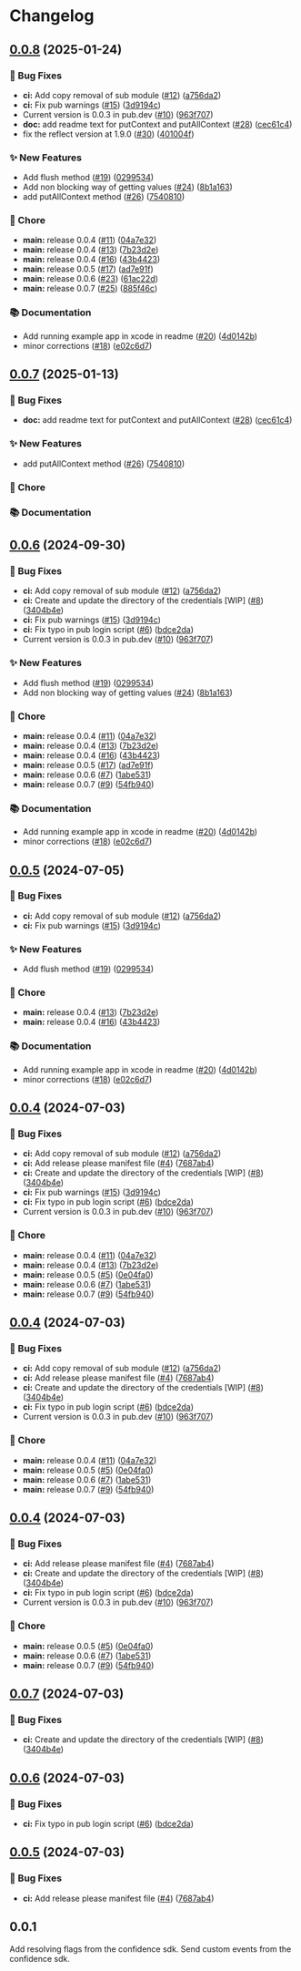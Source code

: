 # Changelog

## [0.0.8](https://github.com/spotify/confidence-sdk-flutter/compare/0.0.7...0.0.8) (2025-01-24)


### 🐛 Bug Fixes

* **ci:** Add copy removal of sub module ([#12](https://github.com/spotify/confidence-sdk-flutter/issues/12)) ([a756da2](https://github.com/spotify/confidence-sdk-flutter/commit/a756da2c5da4a85deb3f26d3813d50e7bda7a020))
* **ci:** Fix pub warnings ([#15](https://github.com/spotify/confidence-sdk-flutter/issues/15)) ([3d9194c](https://github.com/spotify/confidence-sdk-flutter/commit/3d9194c4d9f059d9803ad4f690b8bf6653600d40))
* Current version is 0.0.3 in pub.dev ([#10](https://github.com/spotify/confidence-sdk-flutter/issues/10)) ([963f707](https://github.com/spotify/confidence-sdk-flutter/commit/963f7077ef825284359f03bcea63c849de214083))
* **doc:** add readme text for putContext and putAllContext ([#28](https://github.com/spotify/confidence-sdk-flutter/issues/28)) ([cec61c4](https://github.com/spotify/confidence-sdk-flutter/commit/cec61c4a396e6c15a3494c0166735ebd5f13ae4f))
* fix the reflect version at 1.9.0 ([#30](https://github.com/spotify/confidence-sdk-flutter/issues/30)) ([401004f](https://github.com/spotify/confidence-sdk-flutter/commit/401004f0beaa4e1d09e3e57be6dd0f045bd0975a))


### ✨ New Features

* Add flush method ([#19](https://github.com/spotify/confidence-sdk-flutter/issues/19)) ([0299534](https://github.com/spotify/confidence-sdk-flutter/commit/02995341c06e0d5e2343857da6394511d6c26b88))
* Add non blocking way of getting values ([#24](https://github.com/spotify/confidence-sdk-flutter/issues/24)) ([8b1a163](https://github.com/spotify/confidence-sdk-flutter/commit/8b1a1639c4a66ed2dd33854ff61638f693484df5))
* add putAllContext method ([#26](https://github.com/spotify/confidence-sdk-flutter/issues/26)) ([7540810](https://github.com/spotify/confidence-sdk-flutter/commit/7540810ee5bfeb5284544e6f3313f87eccd52393))


### 🧹 Chore

* **main:** release 0.0.4 ([#11](https://github.com/spotify/confidence-sdk-flutter/issues/11)) ([04a7e32](https://github.com/spotify/confidence-sdk-flutter/commit/04a7e328101165ffd4cee04ffe20853d3db4865a))
* **main:** release 0.0.4 ([#13](https://github.com/spotify/confidence-sdk-flutter/issues/13)) ([7b23d2e](https://github.com/spotify/confidence-sdk-flutter/commit/7b23d2e8f1008322e3e3ba4b54118ed063aaf37d))
* **main:** release 0.0.4 ([#16](https://github.com/spotify/confidence-sdk-flutter/issues/16)) ([43b4423](https://github.com/spotify/confidence-sdk-flutter/commit/43b4423e88aeb7869c50b2ef3e6155958475004c))
* **main:** release 0.0.5 ([#17](https://github.com/spotify/confidence-sdk-flutter/issues/17)) ([ad7e91f](https://github.com/spotify/confidence-sdk-flutter/commit/ad7e91f4bbbd55666caca8d0870828ebe6aca986))
* **main:** release 0.0.6 ([#23](https://github.com/spotify/confidence-sdk-flutter/issues/23)) ([61ac22d](https://github.com/spotify/confidence-sdk-flutter/commit/61ac22deee5fcb27b5a445d04dd81bab1147025d))
* **main:** release 0.0.7 ([#25](https://github.com/spotify/confidence-sdk-flutter/issues/25)) ([885f46c](https://github.com/spotify/confidence-sdk-flutter/commit/885f46ccf7238da0ab764a63eb76126e680a6f15))


### 📚 Documentation

* Add running example app in xcode in readme ([#20](https://github.com/spotify/confidence-sdk-flutter/issues/20)) ([4d0142b](https://github.com/spotify/confidence-sdk-flutter/commit/4d0142b45e58a1f5bb5ae9771a1a40615916ab66))
* minor corrections ([#18](https://github.com/spotify/confidence-sdk-flutter/issues/18)) ([e02c6d7](https://github.com/spotify/confidence-sdk-flutter/commit/e02c6d720d7c5bf6ece0bfcf39b7f5965aa7acde))

## [0.0.7](https://github.com/spotify/confidence-sdk-flutter/compare/0.0.6...0.0.7) (2025-01-13)


### 🐛 Bug Fixes

* **doc:** add readme text for putContext and putAllContext ([#28](https://github.com/spotify/confidence-sdk-flutter/issues/28)) ([cec61c4](https://github.com/spotify/confidence-sdk-flutter/commit/cec61c4a396e6c15a3494c0166735ebd5f13ae4f))


### ✨ New Features

* add putAllContext method ([#26](https://github.com/spotify/confidence-sdk-flutter/issues/26)) ([7540810](https://github.com/spotify/confidence-sdk-flutter/commit/7540810ee5bfeb5284544e6f3313f87eccd52393))


### 🧹 Chore



### 📚 Documentation


## [0.0.6](https://github.com/spotify/confidence-sdk-flutter/compare/0.0.5...0.0.6) (2024-09-30)


### 🐛 Bug Fixes

* **ci:** Add copy removal of sub module ([#12](https://github.com/spotify/confidence-sdk-flutter/issues/12)) ([a756da2](https://github.com/spotify/confidence-sdk-flutter/commit/a756da2c5da4a85deb3f26d3813d50e7bda7a020))
* **ci:** Create and update the directory of the credentials [WIP]  ([#8](https://github.com/spotify/confidence-sdk-flutter/issues/8)) ([3404b4e](https://github.com/spotify/confidence-sdk-flutter/commit/3404b4e8658ba3d6726ca2b6e1cea9389723dbea))
* **ci:** Fix pub warnings ([#15](https://github.com/spotify/confidence-sdk-flutter/issues/15)) ([3d9194c](https://github.com/spotify/confidence-sdk-flutter/commit/3d9194c4d9f059d9803ad4f690b8bf6653600d40))
* **ci:** Fix typo in pub login script ([#6](https://github.com/spotify/confidence-sdk-flutter/issues/6)) ([bdce2da](https://github.com/spotify/confidence-sdk-flutter/commit/bdce2da75b7bb2c21a68a09e012d43184709416f))
* Current version is 0.0.3 in pub.dev ([#10](https://github.com/spotify/confidence-sdk-flutter/issues/10)) ([963f707](https://github.com/spotify/confidence-sdk-flutter/commit/963f7077ef825284359f03bcea63c849de214083))


### ✨ New Features

* Add flush method ([#19](https://github.com/spotify/confidence-sdk-flutter/issues/19)) ([0299534](https://github.com/spotify/confidence-sdk-flutter/commit/02995341c06e0d5e2343857da6394511d6c26b88))
* Add non blocking way of getting values ([#24](https://github.com/spotify/confidence-sdk-flutter/issues/24)) ([8b1a163](https://github.com/spotify/confidence-sdk-flutter/commit/8b1a1639c4a66ed2dd33854ff61638f693484df5))


### 🧹 Chore

* **main:** release 0.0.4 ([#11](https://github.com/spotify/confidence-sdk-flutter/issues/11)) ([04a7e32](https://github.com/spotify/confidence-sdk-flutter/commit/04a7e328101165ffd4cee04ffe20853d3db4865a))
* **main:** release 0.0.4 ([#13](https://github.com/spotify/confidence-sdk-flutter/issues/13)) ([7b23d2e](https://github.com/spotify/confidence-sdk-flutter/commit/7b23d2e8f1008322e3e3ba4b54118ed063aaf37d))
* **main:** release 0.0.4 ([#16](https://github.com/spotify/confidence-sdk-flutter/issues/16)) ([43b4423](https://github.com/spotify/confidence-sdk-flutter/commit/43b4423e88aeb7869c50b2ef3e6155958475004c))
* **main:** release 0.0.5 ([#17](https://github.com/spotify/confidence-sdk-flutter/issues/17)) ([ad7e91f](https://github.com/spotify/confidence-sdk-flutter/commit/ad7e91f4bbbd55666caca8d0870828ebe6aca986))
* **main:** release 0.0.6 ([#7](https://github.com/spotify/confidence-sdk-flutter/issues/7)) ([1abe531](https://github.com/spotify/confidence-sdk-flutter/commit/1abe53137d7d0f12951d657f7263b53e1ce54801))
* **main:** release 0.0.7 ([#9](https://github.com/spotify/confidence-sdk-flutter/issues/9)) ([54fb940](https://github.com/spotify/confidence-sdk-flutter/commit/54fb9406e0f418b70a876f8b4df5e6217fbc499b))


### 📚 Documentation

* Add running example app in xcode in readme ([#20](https://github.com/spotify/confidence-sdk-flutter/issues/20)) ([4d0142b](https://github.com/spotify/confidence-sdk-flutter/commit/4d0142b45e58a1f5bb5ae9771a1a40615916ab66))
* minor corrections ([#18](https://github.com/spotify/confidence-sdk-flutter/issues/18)) ([e02c6d7](https://github.com/spotify/confidence-sdk-flutter/commit/e02c6d720d7c5bf6ece0bfcf39b7f5965aa7acde))

## [0.0.5](https://github.com/spotify/confidence-sdk-flutter/compare/0.0.4...0.0.5) (2024-07-05)


### 🐛 Bug Fixes

* **ci:** Add copy removal of sub module ([#12](https://github.com/spotify/confidence-sdk-flutter/issues/12)) ([a756da2](https://github.com/spotify/confidence-sdk-flutter/commit/a756da2c5da4a85deb3f26d3813d50e7bda7a020))
* **ci:** Fix pub warnings ([#15](https://github.com/spotify/confidence-sdk-flutter/issues/15)) ([3d9194c](https://github.com/spotify/confidence-sdk-flutter/commit/3d9194c4d9f059d9803ad4f690b8bf6653600d40))


### ✨ New Features

* Add flush method ([#19](https://github.com/spotify/confidence-sdk-flutter/issues/19)) ([0299534](https://github.com/spotify/confidence-sdk-flutter/commit/02995341c06e0d5e2343857da6394511d6c26b88))


### 🧹 Chore

* **main:** release 0.0.4 ([#13](https://github.com/spotify/confidence-sdk-flutter/issues/13)) ([7b23d2e](https://github.com/spotify/confidence-sdk-flutter/commit/7b23d2e8f1008322e3e3ba4b54118ed063aaf37d))
* **main:** release 0.0.4 ([#16](https://github.com/spotify/confidence-sdk-flutter/issues/16)) ([43b4423](https://github.com/spotify/confidence-sdk-flutter/commit/43b4423e88aeb7869c50b2ef3e6155958475004c))


### 📚 Documentation

* Add running example app in xcode in readme ([#20](https://github.com/spotify/confidence-sdk-flutter/issues/20)) ([4d0142b](https://github.com/spotify/confidence-sdk-flutter/commit/4d0142b45e58a1f5bb5ae9771a1a40615916ab66))
* minor corrections ([#18](https://github.com/spotify/confidence-sdk-flutter/issues/18)) ([e02c6d7](https://github.com/spotify/confidence-sdk-flutter/commit/e02c6d720d7c5bf6ece0bfcf39b7f5965aa7acde))

## [0.0.4](https://github.com/spotify/confidence-sdk-flutter/compare/v0.0.3...0.0.4) (2024-07-03)


### 🐛 Bug Fixes

* **ci:** Add copy removal of sub module ([#12](https://github.com/spotify/confidence-sdk-flutter/issues/12)) ([a756da2](https://github.com/spotify/confidence-sdk-flutter/commit/a756da2c5da4a85deb3f26d3813d50e7bda7a020))
* **ci:** Add release please manifest file ([#4](https://github.com/spotify/confidence-sdk-flutter/issues/4)) ([7687ab4](https://github.com/spotify/confidence-sdk-flutter/commit/7687ab4da3151fc70d21beec495762085408a47e))
* **ci:** Create and update the directory of the credentials [WIP]  ([#8](https://github.com/spotify/confidence-sdk-flutter/issues/8)) ([3404b4e](https://github.com/spotify/confidence-sdk-flutter/commit/3404b4e8658ba3d6726ca2b6e1cea9389723dbea))
* **ci:** Fix pub warnings ([#15](https://github.com/spotify/confidence-sdk-flutter/issues/15)) ([3d9194c](https://github.com/spotify/confidence-sdk-flutter/commit/3d9194c4d9f059d9803ad4f690b8bf6653600d40))
* **ci:** Fix typo in pub login script ([#6](https://github.com/spotify/confidence-sdk-flutter/issues/6)) ([bdce2da](https://github.com/spotify/confidence-sdk-flutter/commit/bdce2da75b7bb2c21a68a09e012d43184709416f))
* Current version is 0.0.3 in pub.dev ([#10](https://github.com/spotify/confidence-sdk-flutter/issues/10)) ([963f707](https://github.com/spotify/confidence-sdk-flutter/commit/963f7077ef825284359f03bcea63c849de214083))


### 🧹 Chore

* **main:** release 0.0.4 ([#11](https://github.com/spotify/confidence-sdk-flutter/issues/11)) ([04a7e32](https://github.com/spotify/confidence-sdk-flutter/commit/04a7e328101165ffd4cee04ffe20853d3db4865a))
* **main:** release 0.0.4 ([#13](https://github.com/spotify/confidence-sdk-flutter/issues/13)) ([7b23d2e](https://github.com/spotify/confidence-sdk-flutter/commit/7b23d2e8f1008322e3e3ba4b54118ed063aaf37d))
* **main:** release 0.0.5 ([#5](https://github.com/spotify/confidence-sdk-flutter/issues/5)) ([0e04fa0](https://github.com/spotify/confidence-sdk-flutter/commit/0e04fa001089f999e591fba2fac95de0cde65e2c))
* **main:** release 0.0.6 ([#7](https://github.com/spotify/confidence-sdk-flutter/issues/7)) ([1abe531](https://github.com/spotify/confidence-sdk-flutter/commit/1abe53137d7d0f12951d657f7263b53e1ce54801))
* **main:** release 0.0.7 ([#9](https://github.com/spotify/confidence-sdk-flutter/issues/9)) ([54fb940](https://github.com/spotify/confidence-sdk-flutter/commit/54fb9406e0f418b70a876f8b4df5e6217fbc499b))

## [0.0.4](https://github.com/spotify/confidence-sdk-flutter/compare/v0.0.3...0.0.4) (2024-07-03)


### 🐛 Bug Fixes

* **ci:** Add copy removal of sub module ([#12](https://github.com/spotify/confidence-sdk-flutter/issues/12)) ([a756da2](https://github.com/spotify/confidence-sdk-flutter/commit/a756da2c5da4a85deb3f26d3813d50e7bda7a020))
* **ci:** Add release please manifest file ([#4](https://github.com/spotify/confidence-sdk-flutter/issues/4)) ([7687ab4](https://github.com/spotify/confidence-sdk-flutter/commit/7687ab4da3151fc70d21beec495762085408a47e))
* **ci:** Create and update the directory of the credentials [WIP]  ([#8](https://github.com/spotify/confidence-sdk-flutter/issues/8)) ([3404b4e](https://github.com/spotify/confidence-sdk-flutter/commit/3404b4e8658ba3d6726ca2b6e1cea9389723dbea))
* **ci:** Fix typo in pub login script ([#6](https://github.com/spotify/confidence-sdk-flutter/issues/6)) ([bdce2da](https://github.com/spotify/confidence-sdk-flutter/commit/bdce2da75b7bb2c21a68a09e012d43184709416f))
* Current version is 0.0.3 in pub.dev ([#10](https://github.com/spotify/confidence-sdk-flutter/issues/10)) ([963f707](https://github.com/spotify/confidence-sdk-flutter/commit/963f7077ef825284359f03bcea63c849de214083))


### 🧹 Chore

* **main:** release 0.0.4 ([#11](https://github.com/spotify/confidence-sdk-flutter/issues/11)) ([04a7e32](https://github.com/spotify/confidence-sdk-flutter/commit/04a7e328101165ffd4cee04ffe20853d3db4865a))
* **main:** release 0.0.5 ([#5](https://github.com/spotify/confidence-sdk-flutter/issues/5)) ([0e04fa0](https://github.com/spotify/confidence-sdk-flutter/commit/0e04fa001089f999e591fba2fac95de0cde65e2c))
* **main:** release 0.0.6 ([#7](https://github.com/spotify/confidence-sdk-flutter/issues/7)) ([1abe531](https://github.com/spotify/confidence-sdk-flutter/commit/1abe53137d7d0f12951d657f7263b53e1ce54801))
* **main:** release 0.0.7 ([#9](https://github.com/spotify/confidence-sdk-flutter/issues/9)) ([54fb940](https://github.com/spotify/confidence-sdk-flutter/commit/54fb9406e0f418b70a876f8b4df5e6217fbc499b))

## [0.0.4](https://github.com/spotify/confidence-sdk-flutter/compare/v0.0.3...0.0.4) (2024-07-03)


### 🐛 Bug Fixes

* **ci:** Add release please manifest file ([#4](https://github.com/spotify/confidence-sdk-flutter/issues/4)) ([7687ab4](https://github.com/spotify/confidence-sdk-flutter/commit/7687ab4da3151fc70d21beec495762085408a47e))
* **ci:** Create and update the directory of the credentials [WIP]  ([#8](https://github.com/spotify/confidence-sdk-flutter/issues/8)) ([3404b4e](https://github.com/spotify/confidence-sdk-flutter/commit/3404b4e8658ba3d6726ca2b6e1cea9389723dbea))
* **ci:** Fix typo in pub login script ([#6](https://github.com/spotify/confidence-sdk-flutter/issues/6)) ([bdce2da](https://github.com/spotify/confidence-sdk-flutter/commit/bdce2da75b7bb2c21a68a09e012d43184709416f))
* Current version is 0.0.3 in pub.dev ([#10](https://github.com/spotify/confidence-sdk-flutter/issues/10)) ([963f707](https://github.com/spotify/confidence-sdk-flutter/commit/963f7077ef825284359f03bcea63c849de214083))


### 🧹 Chore

* **main:** release 0.0.5 ([#5](https://github.com/spotify/confidence-sdk-flutter/issues/5)) ([0e04fa0](https://github.com/spotify/confidence-sdk-flutter/commit/0e04fa001089f999e591fba2fac95de0cde65e2c))
* **main:** release 0.0.6 ([#7](https://github.com/spotify/confidence-sdk-flutter/issues/7)) ([1abe531](https://github.com/spotify/confidence-sdk-flutter/commit/1abe53137d7d0f12951d657f7263b53e1ce54801))
* **main:** release 0.0.7 ([#9](https://github.com/spotify/confidence-sdk-flutter/issues/9)) ([54fb940](https://github.com/spotify/confidence-sdk-flutter/commit/54fb9406e0f418b70a876f8b4df5e6217fbc499b))

## [0.0.7](https://github.com/spotify/confidence-sdk-flutter/compare/0.0.6...0.0.7) (2024-07-03)


### 🐛 Bug Fixes

* **ci:** Create and update the directory of the credentials [WIP]  ([#8](https://github.com/spotify/confidence-sdk-flutter/issues/8)) ([3404b4e](https://github.com/spotify/confidence-sdk-flutter/commit/3404b4e8658ba3d6726ca2b6e1cea9389723dbea))

## [0.0.6](https://github.com/spotify/confidence-sdk-flutter/compare/0.0.5...0.0.6) (2024-07-03)


### 🐛 Bug Fixes

* **ci:** Fix typo in pub login script ([#6](https://github.com/spotify/confidence-sdk-flutter/issues/6)) ([bdce2da](https://github.com/spotify/confidence-sdk-flutter/commit/bdce2da75b7bb2c21a68a09e012d43184709416f))

## [0.0.5](https://github.com/spotify/confidence-sdk-flutter/compare/v0.0.4...0.0.5) (2024-07-03)


### 🐛 Bug Fixes

* **ci:** Add release please manifest file ([#4](https://github.com/spotify/confidence-sdk-flutter/issues/4)) ([7687ab4](https://github.com/spotify/confidence-sdk-flutter/commit/7687ab4da3151fc70d21beec495762085408a47e))

## 0.0.1

Add resolving flags from the confidence sdk.
Send custom events from the confidence sdk.

